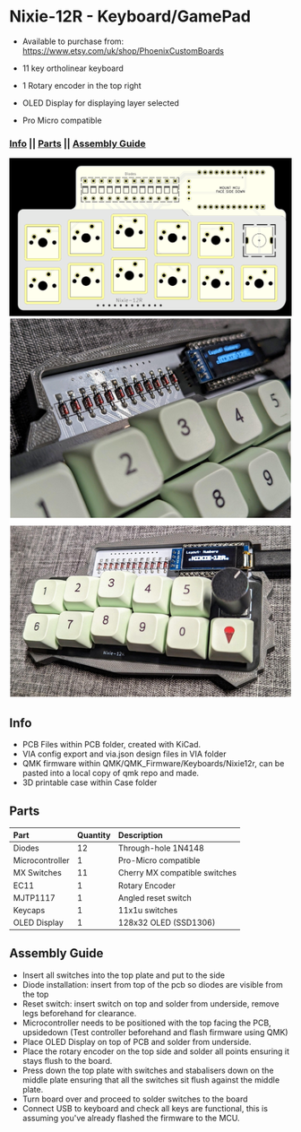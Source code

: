 # Nixie-12R - Keyboard/GamePad

* Available to purchase from: https://www.etsy.com/uk/shop/PhoenixCustomBoards

* 11 key ortholinear keyboard
* 1 Rotary encoder in the top right
* OLED Display for displaying layer selected
* Pro Micro compatible
  
### [Info](#Info) || [Parts](#Parts) || [Assembly Guide](#Assembly-Guide)

![PCB](https://github.com/gzowski/Nixie-12R/blob/main/Images/PCB.png?raw=true)
![Photos](https://github.com/gzowski/Nixie-12R/blob/main/Images/nixie12r.png?raw=true)

## Info

* PCB Files within PCB folder, created with KiCad.
* VIA config export and via.json design files in VIA folder
* QMK firmware within QMK/QMK_Firmware/Keyboards/Nixie12r, can be pasted into a local copy of qmk repo and made.
* 3D printable case within Case folder

## Parts

| Part | Quantity     | Description                | 
| :-------- | :------- | :------------------------- |
| Diodes| 12  | Through-hole 1N4148 |
| Microcontroller | 1 | Pro-Micro compatible |
| MX Switches | 11 | Cherry MX compatible switches |
| EC11 | 1 | Rotary Encoder |
| MJTP1117 | 1 | Angled reset switch |
| Keycaps | 1 | 11x1u switches |
| OLED Display | 1 | 128x32 OLED (SSD1306) |

## Assembly Guide

* Insert all switches into the top plate and put to the side
* Diode installation: insert from top of the pcb so diodes are visible from the top
* Reset switch: insert switch on top and solder from underside, remove legs beforehand for clearance.
* Microcontroller needs to be positioned with the top facing the PCB, upsidedown (Test controller beforehand and flash firmware using QMK)
* Place OLED Display on top of PCB and solder from underside.
* Place the rotary encoder on the top side and solder all points ensuring it stays flush to the board.
* Press down the top plate with switches and stabalisers down on the middle plate ensuring that all the switches sit flush against the middle plate.
* Turn board over and proceed to solder switches to the board
* Connect USB to keyboard and check all keys are functional, this is assuming you've already flashed the firmware to the MCU.

